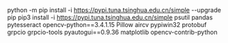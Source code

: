 python -m pip install -i https://pypi.tuna.tsinghua.edu.cn/simple --upgrade pip
pip3 install -i https://pypi.tuna.tsinghua.edu.cn/simple psutil pandas pytesseract opencv-python==3.4.1.15 Pillow aircv pypiwin32 protobuf grpcio grpcio-tools pyautogui==0.9.36 matplotlib opencv-contrib-python
